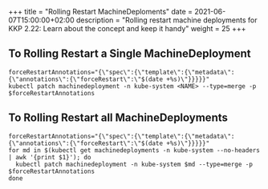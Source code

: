 +++
title = "Rolling Restart MachineDeploments"
date = 2021-06-07T15:00:00+02:00
description = "Rolling restart machine deployments for KKP 2.22: Learn about the concept and keep it handy"
weight = 25
+++

## To Rolling Restart a Single MachineDeployment

```shell
forceRestartAnnotations="{\"spec\":{\"template\":{\"metadata\":{\"annotations\":{\"forceRestart\":\"$(date +%s)\"}}}}}"
kubectl patch machinedeployment -n kube-system <NAME> --type=merge -p $forceRestartAnnotations 
```

## To Rolling Restart all MachineDeployments

```shell
forceRestartAnnotations="{\"spec\":{\"template\":{\"metadata\":{\"annotations\":{\"forceRestart\":\"$(date +%s)\"}}}}}"
for md in $(kubectl get machinedeployments -n kube-system --no-headers | awk '{print $1}'); do
  kubectl patch machinedeployment -n kube-system $md --type=merge -p $forceRestartAnnotations
done
```
